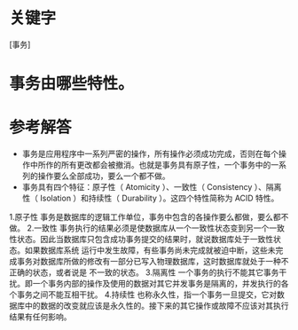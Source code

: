 # 关键字

[事务]

# 事务由哪些特性。

# 参考解答
* 事务是应用程序中一系列严密的操作，所有操作必须成功完成，否则在每个操作中所作的所有更改都会被撤消。也就是事务具有原子性，一个事务中的一系列的操作要么全部成功，要么一个都不做。 
* 事务具有四个特征：原子性（ Atomicity ）、一致性（ Consistency ）、隔离性（ Isolation ）和持续性（ Durability ）。这四个特性简称为 ACID 特性。 

1.原子性 
事务是数据库的逻辑工作单位，事务中包含的各操作要么都做，要么都不做。 
2.一致性 
事务执行的结果必须是使数据库从一个一致性状态变到另一个一致性状态。因此当数据库只包含成功事务提交的结果时，就说数据库处于一致性状态。如果数据库系统 运行中发生故障，有些事务尚未完成就被迫中断，这些未完成事务对数据库所做的修改有一部分已写入物理数据库，这时数据库就处于一种不正确的状态，或者说是 不一致的状态。 
3.隔离性 
一个事务的执行不能其它事务干扰。即一个事务内部的操作及使用的数据对其它并发事务是隔离的，并发执行的各个事务之间不能互相干扰。 
4.持续性 
也称永久性，指一个事务一旦提交，它对数据库中的数据的改变就应该是永久性的。接下来的其它操作或故障不应该对其执行结果有任何影响。 



